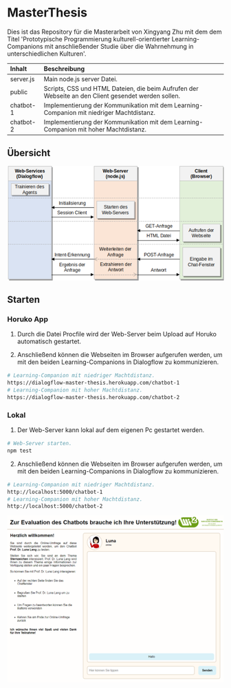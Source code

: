# MasterThesis

Dies ist das Repository für die Masterarbeit von Xingyang Zhu mit dem dem Titel 'Prototypische Programmierung kulturell-orientierter Learning-Companions mit anschließender Studie über die Wahrnehmung in unterschiedlichen Kulturen'.

| Inhalt    | Beschreibung |
|:----------|:--------|
| server.js | Main node.js server Datei. |
| public    | Scripts, CSS und HTML Dateien, die beim Aufrufen der Webseite an den Client gesendet werden sollen. |
| chatbot-1 | Implementierung der Kommunikation mit dem Learning-Companion mit niedriger Machtdistanz. |
| chatbot-2 | Implementierung der Kommunikation mit dem Learning-Companion mit hoher Machtdistanz. |

## Übersicht

<div align="center">
    <img
        src="Code.png">
    </img>
</div>

## Starten

### Horuko App

1. Durch die Datei Procfile wird der Web-Server beim Upload auf Horuko automatisch gestartet.

2. Anschließend können die Webseiten im Browser aufgerufen werden, um mit den beiden Learning-Companions in Dialogflow zu kommunizieren.

```bash
# Learning-Companion mit niedriger Machtdistanz.
https://dialogflow-master-thesis.herokuapp.com/chatbot-1
# Learning-Companion mit hoher Machtdistanz.
https://dialogflow-master-thesis.herokuapp.com/chatbot-2
```

### Lokal

1. Der Web-Server kann lokal auf dem eigenen Pc gestartet werden.

```bash
# Web-Server starten.
npm test
```

2. Anschließend können die Webseiten im Browser aufgerufen werden, um mit den beiden Learning-Companions in Dialogflow zu kommunizieren.

```bash
# Learning-Companion mit niedriger Machtdistanz.
http://localhost:5000/chatbot-1
# Learning-Companion mit hoher Machtdistanz.
http://localhost:5000/chatbot-2
```

<div align="center">
    <img
        src="Webseite.png">
    </img>
</div>
